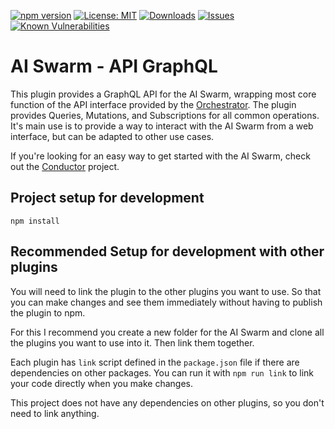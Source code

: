 [![npm version](https://badge.fury.io/js/%40aiswarm%2Fapi-graphql.svg)](https://badge.fury.io/js/%40aiswarm%2Fapi-graphql)
[![License: MIT](https://img.shields.io/badge/License-MIT-yellow.svg)](https://opensource.org/licenses/MIT)
[![Downloads](https://img.shields.io/npm/dm/%40aiswarm%2Fapi-graphql.svg)](https://npmjs.com/package/%40aiswarm%2Fapi-graphql)
[![Issues](https://img.shields.io/github/issues-raw/aiswarm/api-graphql)](https://github.com/aiswarm/api-graphql/issues)
[![Known Vulnerabilities](https://snyk.io/test/github/aiswarm/api-graphql/badge.svg)](https://snyk.io/test/github/aiswarm/api-graphql)

# AI Swarm - API GraphQL

This plugin provides a GraphQL API for the AI Swarm, wrapping most core function of the API interface provided by the [Orchestrator](https://github.com/aiswarm/orchestrator). The plugin provides Queries, Mutations, and Subscriptions for all common operations. It's main use is to provide a way to interact with the AI Swarm from a web interface, but can be adapted to other use cases.

If you're looking for an easy way to get started with the AI Swarm, check out the [Conductor](https://github.com/aiswarm/conductor) project.

## Project setup for development

```
npm install
```

## Recommended Setup for development with other plugins

You will need to link the plugin to the other plugins you want to use. So that you can make changes and see them immediately without having to publish the plugin to npm.

For this I recommend you create a new folder for the AI Swarm and clone all the plugins you want to use into it. Then link them together.

Each plugin has `link` script defined in the `package.json` file if there are dependencies on other packages. 
You can run it with `npm run link` to link your code directly when you make changes.

This project does not have any dependencies on other plugins, so you don't need to link anything.
